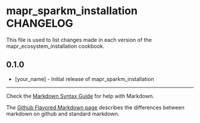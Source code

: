 mapr_sparkm_installation CHANGELOG
=====================================

This file is used to list changes made in each version of the mapr_ecosystem_installation cookbook.

0.1.0
-----
- [your_name] - Initial release of mapr_sparkm_installation

- - -
Check the [Markdown Syntax Guide](http://daringfireball.net/projects/markdown/syntax) for help with Markdown.

The [Github Flavored Markdown page](http://github.github.com/github-flavored-markdown/) describes the differences between markdown on github and standard markdown.
